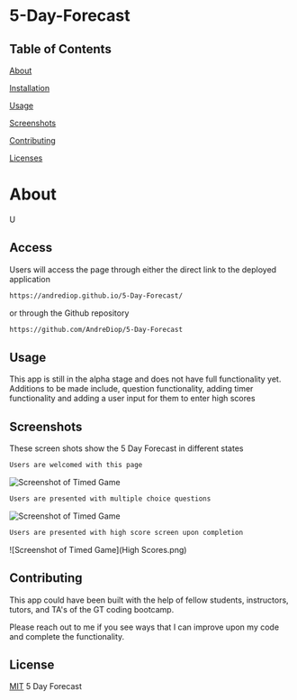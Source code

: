# 5-Day-Forecast

## Table of Contents

[About](https://github.com/AndreDiop/5-Day-Forecast/blob/main/README.md#About)

[Installation](https://github.com/AndreDiop/5-Day-Forecast/blob/main/README.md#Access)

[Usage](https://github.com/AndreDiop/5-Day-Forecast/blob/main/README.md#Usage)

[Screenshots](https://github.com/AndreDiop/5-Day-Forecast/blob/main/README.md#Screenshots)

[Contributing](https://github.com/AndreDiop/5-Day-Forecast/blob/main/README.md#Contributing)

[Licenses](https://github.com/AndreDiop/5-Day-Forecast/blob/main/README.md#Licenses)

# About

U

## Access

Users will access the page through either the direct link to the deployed application

```bash
https://andrediop.github.io/5-Day-Forecast/
```

or through the Github repository

```bash
https://github.com/AndreDiop/5-Day-Forecast
```

## Usage
This app is still in the alpha stage and does not have full functionality yet. Additions to be made include, question functionality, adding timer functionality and adding a user input for them to enter high scores


## Screenshots

These screen shots show the 5 Day Forecast in different states

```bash
Users are welcomed with this page
```

![Screenshot of Timed Game](Welcome.png)

```bash
Users are presented with multiple choice questions

```
![Screenshot of Timed Game](Questions.png)

```bash
Users are presented with high score screen upon completion

```

![Screenshot of Timed Game](High Scores.png)

## Contributing

This app could have been built with the help of fellow students, instructors, tutors, and TA's of the GT coding bootcamp.

Please reach out to me if you see ways that I can improve upon my code and complete the functionality.


## License

[MIT](https://choosealicense.com/licenses/mit/)
5 Day Forecast
